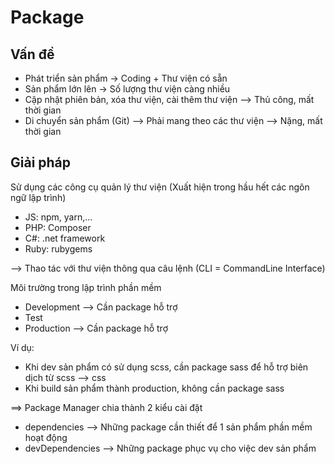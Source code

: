 # Package

## Vấn đề

- Phát triển sản phẩm -> Coding + Thư viện có sẵn
- Sản phẩm lớn lên -> Số lượng thư viện càng nhiều
- Cập nhật phiên bản, xóa thư viện, cài thêm thư viện --> Thủ công, mất thời gian
- Di chuyển sản phẩm (Git) --> Phải mang theo các thư viện --> Nặng, mất thời gian

## Giải pháp

Sử dụng các công cụ quản lý thư viện (Xuất hiện trong hầu hết các ngôn ngữ lập trình)

- JS: npm, yarn,...
- PHP: Composer
- C#: .net framework
- Ruby: rubygems

--> Thao tác với thư viện thông qua câu lệnh (CLI = CommandLine Interface)

Môi trường trong lập trình phần mềm

- Development --> Cần package hỗ trợ
- Test
- Production --> Cần package hỗ trợ

Ví dụ:

- Khi dev sản phẩm có sử dụng scss, cần package sass để hỗ trợ biên dịch từ scss --> css
- Khi build sản phẩm thành production, không cần package sass

==> Package Manager chia thành 2 kiểu cài đặt

- dependencies --> Những package cần thiết để 1 sản phẩm phần mềm hoạt động
- devDependencies --> Những package phục vụ cho việc dev sản phẩm
